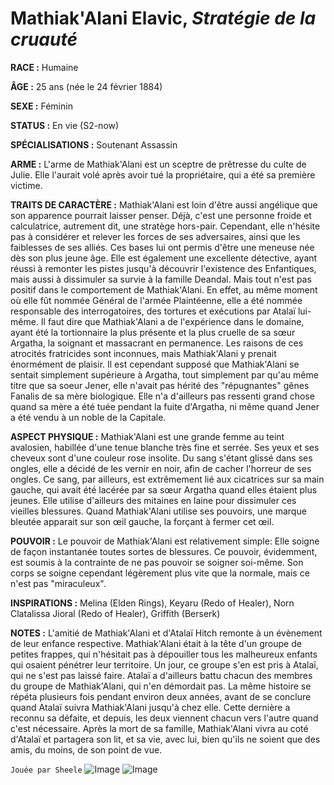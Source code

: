 # Mathiak'Alani Elavic, *Stratégie de la cruauté*

**RACE :** Humaine

**ÂGE :** 25 ans (née le 24 février 1884)

**SEXE :** Féminin

**STATUS :** En vie (S2-now)

**SPÉCIALISATIONS :** Soutenant Assassin

**ARME :** L'arme de Mathiak'Alani est un sceptre de prêtresse du culte de Julie. Elle l'aurait volé après avoir tué la propriétaire, qui a été sa première victime.

**TRAITS DE CARACTÈRE :** Mathiak'Alani est loin d'être aussi angélique que son apparence pourrait laisser penser. Déjà, c'est une personne froide et calculatrice, autrement dit, une stratège hors-pair. Cependant, elle n'hésite pas à considérer et relever les forces de ses adversaires, ainsi que les faiblesses de ses alliés.  Ces bases lui ont permis d'être une meneuse née dès son plus jeune âge. Elle est également une excellente détective, ayant réussi à remonter les pistes jusqu'à découvrir l'existence des Enfantiques, mais aussi à dissimuler sa survie à la famille Deandal. Mais tout n'est pas positif dans le comportement de Mathiak'Alani. En effet, au même moment où elle fût nommée Général de l'armée Plaintéenne, elle a été nommée responsable des interrogatoires, des tortures et exécutions par Atalaï lui-même. Il faut dire que Mathiak'Alani a de l'expérience dans le domaine, ayant été la tortionnaire la plus présente et la plus cruelle de sa sœur Argatha, la soignant et massacrant en permanence. Les raisons de ces atrocités fratricides sont inconnues, mais Mathiak'Alani y prenait énormément de plaisir. Il est cependant supposé que Mathiak'Alani se sentait simplement supérieure à Argatha, tout simplement par qu'au même titre que sa soeur Jener, elle n'avait pas hérité des "répugnantes" gênes Fanalis de sa mère biologique. Elle n'a d'ailleurs pas ressenti grand chose quand sa mère a été tuée pendant la fuite d'Argatha, ni même quand Jener a été vendu à un noble de la Capitale.

**ASPECT PHYSIQUE :** Mathiak'Alani est une grande femme au teint avalosien, habillée d'une tenue blanche très fine et serrée. Ses yeux et ses cheveux sont d'une couleur rose insolite. Du sang s'étant glissé dans ses ongles, elle a décidé de les vernir en noir, afin de cacher l'horreur de ses ongles. Ce sang, par ailleurs, est extrêmement lié aux cicatrices sur sa main gauche, qui avait été lacérée par sa sœur Argatha quand elles étaient plus jeunes. Elle utilise d'ailleurs des mitaines en laine pour dissimuler ces vieilles blessures. Quand Mathiak'Alani utilise ses pouvoirs, une marque bleutée apparait sur son œil gauche, la forçant à fermer cet œil.

**POUVOIR :** Le pouvoir de Mathiak'Alani est relativement simple: Elle soigne de façon instantanée toutes sortes de blessures. Ce pouvoir, évidemment, est soumis à la contrainte de ne pas pouvoir se soigner soi-même. Son corps se soigne cependant légèrement plus vite que la normale, mais ce n'est pas "miraculeux".

**INSPIRATIONS :** Melina (Elden Rings), Keyaru (Redo of Healer), Norn Clatalissa Jioral (Redo of Healer), Griffith (Berserk)

**NOTES :** L'amitié de Mathiak'Alani et d'Atalaï Hitch remonte à un évènement de leur enfance respective. Mathiak'Alani était à la tête d'un groupe de petites frappes, qui n'hésitait pas à dépouiller tous les malheureux enfants qui osaient pénétrer leur territoire. Un jour, ce groupe s'en est pris à Atalaï, qui ne s'est pas laissé faire. Atalaï a d'ailleurs battu chacun des membres du groupe de Mathiak'Alani, qui n'en démordait pas. La même histoire se répéta plusieurs fois pendant environ deux années, avant de se conclure quand Atalaï suivra Mathiak'Alani jusqu'à chez elle. Cette dernière a reconnu sa défaite, et depuis, les deux viennent chacun vers l'autre quand c'est nécessaire. Après la mort de sa famille, Mathiak'Alani vivra au coté d'Atalaï et partagera son lit, et sa vie, avec lui, bien qu'ils ne soient que des amis, du moins, de son point de vue.

`Jouée par Sheele`
![Image](https://data.enyxia.fr/images/characters/enyxiazero/mathiakalani.png)
![Image](https://data.enyxia.fr/images/characters/enyxiazero/mathiakalani2.jpg)
